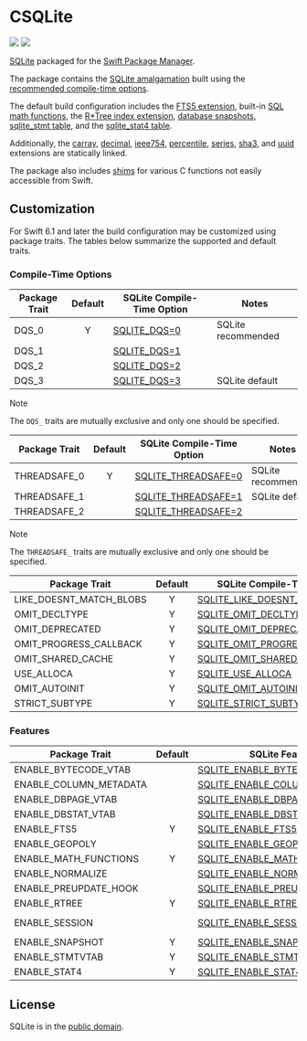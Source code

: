 # CSQLite

[![](https://img.shields.io/endpoint?url=https%3A%2F%2Fswiftpackageindex.com%2Fapi%2Fpackages%2Fsbooth%2FCSQLite%2Fbadge%3Ftype%3Dswift-versions)](https://swiftpackageindex.com/sbooth/CSQLite)
[![](https://img.shields.io/endpoint?url=https%3A%2F%2Fswiftpackageindex.com%2Fapi%2Fpackages%2Fsbooth%2FCSQLite%2Fbadge%3Ftype%3Dplatforms)](https://swiftpackageindex.com/sbooth/CSQLite)

[SQLite](https://sqlite.org/index.html) packaged for the [Swift Package Manager](https://swift.org/package-manager/).

The package contains the [SQLite amalgamation](https://sqlite.org/amalgamation.html) built using the [recommended compile-time options](https://sqlite.org/compile.html#recommended_compile_time_options).

The default build configuration includes the [FTS5 extension](https://sqlite.org/fts5.html), built-in [SQL math functions](https://sqlite.org/lang_mathfunc.html), the [R\*Tree index extension](https://sqlite.org/rtree.html), [database snapshots](https://sqlite.org/c3ref/snapshot.html), [sqlite_stmt table](https://www.sqlite.org/stmt.html), and the [sqlite_stat4 table](https://sqlite.org/fileformat2.html#stat4tab).

Additionally, the [carray](https://sqlite.org/carray.html), [decimal](https://sqlite.org/floatingpoint.html#the_decimal_c_extension), [ieee754](https://sqlite.org/floatingpoint.html#the_ieee754_c_extension), [percentile](https://www.sqlite.org/src/file/ext/misc/percentile.c), [series](https://www.sqlite.org/src/file/ext/misc/series.c), [sha3](https://www.sqlite.org/src/file/ext/misc/shathree.c), and [uuid](https://www.sqlite.org/src/file/ext/misc/uuid.c) extensions are statically linked.

The package also includes [shims](Sources/CSQLite/include/csqlite_shims.h) for various C functions not easily accessible from Swift.

## Customization

For Swift 6.1 and later the build configuration may be customized using package traits. The tables below summarize the supported and default traits.

### Compile-Time Options

| Package Trait | Default | SQLite Compile-Time Option | Notes |
| --- | :---: | --- | --- |
| DQS_0 | Y | [SQLITE_DQS=0](https://sqlite.org/compile.html#dqs) | SQLite recommended |
| DQS_1 | | [SQLITE_DQS=1](https://sqlite.org/compile.html#dqs) | |
| DQS_2 | | [SQLITE_DQS=2](https://sqlite.org/compile.html#dqs) | |
| DQS_3 | | [SQLITE_DQS=3](https://sqlite.org/compile.html#dqs) | SQLite default |

> [!NOTE]
> The `DQS_` traits are mutually exclusive and only one should be specified.

| Package Trait | Default | SQLite Compile-Time Option | Notes |
| --- | :---: | --- | --- |
| THREADSAFE_0 | Y | [SQLITE_THREADSAFE=0](https://sqlite.org/compile.html#threadsafe) | SQLite recommended |
| THREADSAFE_1 | | [SQLITE_THREADSAFE=1](https://sqlite.org/compile.html#threadsafe) | SQLite default|
| THREADSAFE_2 | | [SQLITE_THREADSAFE=2](https://sqlite.org/compile.html#threadsafe) | |

> [!NOTE]
> The `THREADSAFE_` traits are mutually exclusive and only one should be specified.

| Package Trait | Default | SQLite Compile-Time Option | Notes |
| --- | :---: | --- | --- |
| LIKE_DOESNT_MATCH_BLOBS | Y | [SQLITE_LIKE_DOESNT_MATCH_BLOBS](https://sqlite.org/compile.html#like_doesnt_match_blobs) | |
| OMIT_DECLTYPE | Y | [SQLITE_OMIT_DECLTYPE](https://sqlite.org/compile.html#omit_decltype) | |
| OMIT_DEPRECATED | Y | [SQLITE_OMIT_DEPRECATED](https://sqlite.org/compile.html#omit_deprecated) | |
| OMIT_PROGRESS_CALLBACK | Y | [SQLITE_OMIT_PROGRESS_CALLBACK](https://sqlite.org/compile.html#omit_progress_callback) | |
| OMIT_SHARED_CACHE | Y | [SQLITE_OMIT_SHARED_CACHE](https://sqlite.org/compile.html#omit_shared_cache) | |
| USE_ALLOCA | Y | [SQLITE_USE_ALLOCA](https://sqlite.org/compile.html#use_alloca) | |
| OMIT_AUTOINIT | Y | [SQLITE_OMIT_AUTOINIT](https://sqlite.org/compile.html#omit_autoinit) | |
| STRICT_SUBTYPE | Y | [SQLITE_STRICT_SUBTYPE=1](https://sqlite.org/compile.html#strict_subtype) | |

### Features

| Package Trait | Default | SQLite Feature | Notes |
| --- | :---: | --- | --- |
| ENABLE_BYTECODE_VTAB | | [SQLITE_ENABLE_BYTECODE_VTAB](https://sqlite.org/bytecodevtab.html) | |
| ENABLE_COLUMN_METADATA | | [SQLITE_ENABLE_COLUMN_METADATA](https://sqlite.org/c3ref/column_database_name.html) | |
| ENABLE_DBPAGE_VTAB | | [SQLITE_ENABLE_DBPAGE_VTAB](https://sqlite.org/dbpage.html) | |
| ENABLE_DBSTAT_VTAB | | [SQLITE_ENABLE_DBSTAT_VTAB](https://sqlite.org/dbstat.html) | |
| ENABLE_FTS5 | Y | [SQLITE_ENABLE_FTS5](https://sqlite.org/fts5.html) | |
| ENABLE_GEOPOLY | | [SQLITE_ENABLE_GEOPOLY](https://sqlite.org/geopoly.html) | |
| ENABLE_MATH_FUNCTIONS | Y | [SQLITE_ENABLE_MATH_FUNCTIONS](https://sqlite.org/lang_mathfunc.html) | |
| ENABLE_NORMALIZE | | [SQLITE_ENABLE_NORMALIZE](https://sqlite.org/c3ref/expanded_sql.html) | |
| ENABLE_PREUPDATE_HOOK | | [SQLITE_ENABLE_PREUPDATE_HOOK](https://sqlite.org/c3ref/preupdate_blobwrite.html) | |
| ENABLE_RTREE | Y | [SQLITE_ENABLE_RTREE](https://sqlite.org/rtree.html) | |
| ENABLE_SESSION | | [SQLITE_ENABLE_SESSION](https://sqlite.org/sessionintro.html) | Also sets `ENABLE_PREUPDATE_HOOK` |
| ENABLE_SNAPSHOT | Y | [SQLITE_ENABLE_SNAPSHOT](https://sqlite.org/c3ref/snapshot.html) | |
| ENABLE_STMTVTAB | Y | [SQLITE_ENABLE_STMTVTAB](https://sqlite.org/stmt.html) | |
| ENABLE_STAT4 | Y | [SQLITE_ENABLE_STAT4](https://sqlite.org/fileformat2.html#stat4tab) | |

## License

SQLite is in the [public domain](https://sqlite.org/copyright.html).
